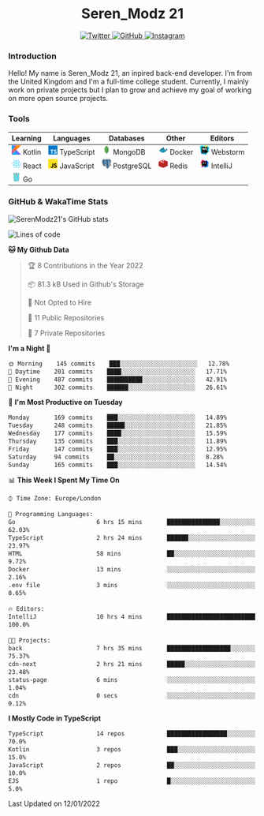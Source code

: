 <div align="center">
  <h1>Seren_Modz 21</h1>
  <a href="https://twitter.com/SerenModz21">
    <img alt="Twitter" src="https://img.shields.io/badge/twitter%20-%231DA1F2.svg?&style=for-the-badge&logo=Twitter&logoColor=white">
  </a>
  <a href="https://github.com/SerenModz21">
    <img alt="GitHub" src="https://img.shields.io/badge/github%20-%23121011.svg?&style=for-the-badge&logo=github&logoColor=white">
  </a>
  <a href="https://www.instagram.com/serenmodz21">
    <img alt="Instagram" src="https://img.shields.io/badge/instagram%20-%23E4405F.svg?&style=for-the-badge&logo=Instagram&logoColor=white">
  </a>
</div>

### Introduction

Hello! My name is Seren_Modz 21, an inpired back-end developer. I'm from the United Kingdom and I'm a full-time college student. Currently, I mainly work on private projects but I plan to grow and achieve my goal of working on more open source projects. 

### Tools

 **Learning**                                        | **Languages**                                               | **Databases**                                               | **Other**                                           | **Editors**                                                  
-----------------------------------------------------|-------------------------------------------------------------|-------------------------------------------------------------|-----------------------------------------------------|--------------------------------------------------------------
 <img width="19px" src="./assets/kotlin.svg"> Kotlin | <img width="19px" src="./assets/typescript.svg"> TypeScript | <img width="19px" src="./assets/mongodb.svg"> MongoDB       | <img width="19px" src="./assets/docker.svg"> Docker | <img width="19px" src="./assets/webstorm.svg"> Webstorm      
 <img width="19px" src="./assets/react.svg"> React   | <img width="19px" src="./assets/javascript.svg"> JavaScript | <img width="19px" src="./assets/postgresql.svg"> PostgreSQL | <img width="19px" src="./assets/redis.svg"> Redis   | <img width="19px" src="./assets/intellij-idea.svg"> IntelliJ
 <img width="19px" src="./assets/go.svg"> Go         |                                                             |                                                             |                                                     |                                                                                                               

### GitHub & WakaTime Stats

![SerenModz21's GitHub stats](https://github-readme-stats.vercel.app/api?username=SerenModz21&show_icons=true&theme=dark)

<!--START_SECTION:waka-->
![Lines of code](https://img.shields.io/badge/From%20Hello%20World%20I%27ve%20Written-37599%20lines%20of%20code-blue)

**🐱 My Github Data** 

> 🏆 8 Contributions in the Year 2022
 > 
> 📦 81.3 kB Used in Github's Storage 
 > 
> 🚫 Not Opted to Hire
 > 
> 📜 11 Public Repositories 
 > 
> 🔑 7 Private Repositories  
 > 
**I'm a Night 🦉** 

```text
🌞 Morning    145 commits    ███░░░░░░░░░░░░░░░░░░░░░░   12.78% 
🌆 Daytime    201 commits    ████░░░░░░░░░░░░░░░░░░░░░   17.71% 
🌃 Evening    487 commits    ██████████░░░░░░░░░░░░░░░   42.91% 
🌙 Night      302 commits    ██████░░░░░░░░░░░░░░░░░░░   26.61%

```
📅 **I'm Most Productive on Tuesday** 

```text
Monday       169 commits    ███░░░░░░░░░░░░░░░░░░░░░░   14.89% 
Tuesday      248 commits    █████░░░░░░░░░░░░░░░░░░░░   21.85% 
Wednesday    177 commits    ████░░░░░░░░░░░░░░░░░░░░░   15.59% 
Thursday     135 commits    ███░░░░░░░░░░░░░░░░░░░░░░   11.89% 
Friday       147 commits    ███░░░░░░░░░░░░░░░░░░░░░░   12.95% 
Saturday     94 commits     ██░░░░░░░░░░░░░░░░░░░░░░░   8.28% 
Sunday       165 commits    ███░░░░░░░░░░░░░░░░░░░░░░   14.54%

```


📊 **This Week I Spent My Time On** 

```text
⌚︎ Time Zone: Europe/London

💬 Programming Languages: 
Go                       6 hrs 15 mins       ███████████████░░░░░░░░░░   62.03% 
TypeScript               2 hrs 24 mins       ██████░░░░░░░░░░░░░░░░░░░   23.97% 
HTML                     58 mins             ██░░░░░░░░░░░░░░░░░░░░░░░   9.72% 
Docker                   13 mins             ░░░░░░░░░░░░░░░░░░░░░░░░░   2.16% 
.env file                3 mins              ░░░░░░░░░░░░░░░░░░░░░░░░░   0.65%

🔥 Editors: 
IntelliJ                 10 hrs 4 mins       █████████████████████████   100.0%

🐱‍💻 Projects: 
back                     7 hrs 35 mins       ██████████████████░░░░░░░   75.37% 
cdn-next                 2 hrs 21 mins       █████░░░░░░░░░░░░░░░░░░░░   23.48% 
status-page              6 mins              ░░░░░░░░░░░░░░░░░░░░░░░░░   1.04% 
cdn                      0 secs              ░░░░░░░░░░░░░░░░░░░░░░░░░   0.12%

```

**I Mostly Code in TypeScript** 

```text
TypeScript               14 repos            █████████████████░░░░░░░░   70.0% 
Kotlin                   3 repos             ███░░░░░░░░░░░░░░░░░░░░░░   15.0% 
JavaScript               2 repos             ██░░░░░░░░░░░░░░░░░░░░░░░   10.0% 
EJS                      1 repo              █░░░░░░░░░░░░░░░░░░░░░░░░   5.0%

```



 Last Updated on 12/01/2022
<!--END_SECTION:waka-->
